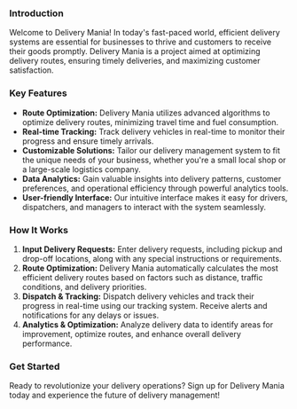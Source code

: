 ### Introduction

Welcome to Delivery Mania! In today's fast-paced world, efficient delivery systems are essential for businesses to thrive and customers to receive their goods promptly. Delivery Mania is a project aimed at optimizing delivery routes, ensuring timely deliveries, and maximizing customer satisfaction.

### Key Features

- **Route Optimization:** Delivery Mania utilizes advanced algorithms to optimize delivery routes, minimizing travel time and fuel consumption.
- **Real-time Tracking:** Track delivery vehicles in real-time to monitor their progress and ensure timely arrivals.
- **Customizable Solutions:** Tailor our delivery management system to fit the unique needs of your business, whether you're a small local shop or a large-scale logistics company.
- **Data Analytics:** Gain valuable insights into delivery patterns, customer preferences, and operational efficiency through powerful analytics tools.
- **User-friendly Interface:** Our intuitive interface makes it easy for drivers, dispatchers, and managers to interact with the system seamlessly.

### How It Works

1. **Input Delivery Requests:** Enter delivery requests, including pickup and drop-off locations, along with any special instructions or requirements.
2. **Route Optimization:** Delivery Mania automatically calculates the most efficient delivery routes based on factors such as distance, traffic conditions, and delivery priorities.
3. **Dispatch & Tracking:** Dispatch delivery vehicles and track their progress in real-time using our tracking system. Receive alerts and notifications for any delays or issues.
4. **Analytics & Optimization:** Analyze delivery data to identify areas for improvement, optimize routes, and enhance overall delivery performance.

### Get Started

Ready to revolutionize your delivery operations? Sign up for Delivery Mania today and experience the future of delivery management!
